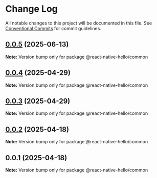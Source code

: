 # Change Log

All notable changes to this project will be documented in this file.
See [Conventional Commits](https://conventionalcommits.org) for commit guidelines.

## [0.0.5](https://github.com/ajp8164/react-native-hello/compare/@react-native-hello/common@0.0.4...@react-native-hello/common@0.0.5) (2025-06-13)

**Note:** Version bump only for package @react-native-hello/common

## [0.0.4](https://github.com/ajp8164/react-native-hello/compare/@react-native-hello/common@0.0.3...@react-native-hello/common@0.0.4) (2025-04-29)

**Note:** Version bump only for package @react-native-hello/common

## [0.0.3](https://github.com/ajp8164/react-native-hello/compare/@react-native-hello/common@0.0.2...@react-native-hello/common@0.0.3) (2025-04-29)

**Note:** Version bump only for package @react-native-hello/common

## [0.0.2](https://github.com/ajp8164/react-native-hello/compare/@react-native-hello/common@0.0.1...@react-native-hello/common@0.0.2) (2025-04-18)

**Note:** Version bump only for package @react-native-hello/common

## 0.0.1 (2025-04-18)

**Note:** Version bump only for package @react-native-hello/common
